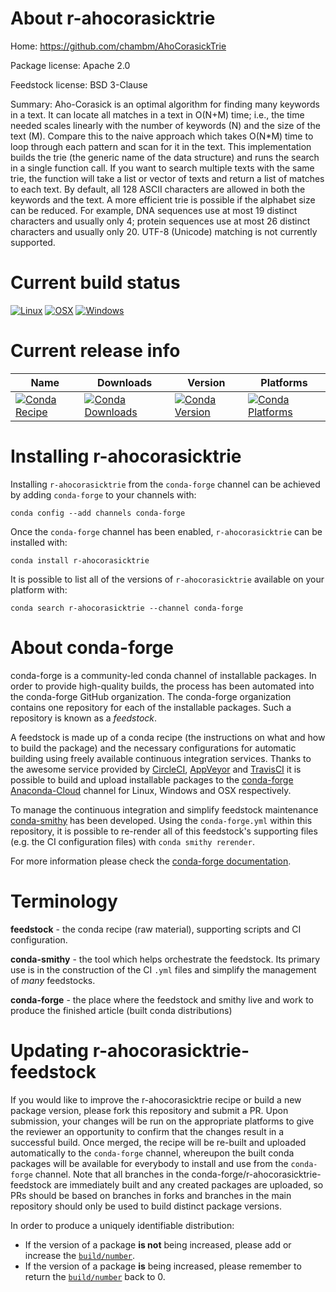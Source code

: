 About r-ahocorasicktrie
=======================

Home: https://github.com/chambm/AhoCorasickTrie

Package license: Apache 2.0

Feedstock license: BSD 3-Clause

Summary: Aho-Corasick is an optimal algorithm for finding many keywords in a text. It can locate all matches in a text in O(N+M) time; i.e., the time needed scales linearly with the number of keywords (N) and the size of the text (M). Compare this to the naive approach which takes O(N*M) time to loop through each pattern and scan for it in the text. This implementation builds the trie (the generic name of the data structure) and runs the search in a single function call. If you want to search multiple texts with the same trie, the function will take a list or vector of texts and return a list of matches to each text. By default, all 128 ASCII characters are allowed in both the keywords and the text. A more efficient trie is possible if the alphabet size can be reduced. For example, DNA sequences use at most 19 distinct characters and usually only 4; protein sequences use at most 26 distinct characters and usually only 20. UTF-8 (Unicode) matching is not currently supported.



Current build status
====================

[![Linux](https://img.shields.io/circleci/project/github/conda-forge/r-ahocorasicktrie-feedstock/master.svg?label=Linux)](https://circleci.com/gh/conda-forge/r-ahocorasicktrie-feedstock)
[![OSX](https://img.shields.io/travis/conda-forge/r-ahocorasicktrie-feedstock/master.svg?label=macOS)](https://travis-ci.org/conda-forge/r-ahocorasicktrie-feedstock)
[![Windows](https://img.shields.io/appveyor/ci/conda-forge/r-ahocorasicktrie-feedstock/master.svg?label=Windows)](https://ci.appveyor.com/project/conda-forge/r-ahocorasicktrie-feedstock/branch/master)

Current release info
====================

| Name | Downloads | Version | Platforms |
| --- | --- | --- | --- |
| [![Conda Recipe](https://img.shields.io/badge/recipe-r--ahocorasicktrie-green.svg)](https://anaconda.org/conda-forge/r-ahocorasicktrie) | [![Conda Downloads](https://img.shields.io/conda/dn/conda-forge/r-ahocorasicktrie.svg)](https://anaconda.org/conda-forge/r-ahocorasicktrie) | [![Conda Version](https://img.shields.io/conda/vn/conda-forge/r-ahocorasicktrie.svg)](https://anaconda.org/conda-forge/r-ahocorasicktrie) | [![Conda Platforms](https://img.shields.io/conda/pn/conda-forge/r-ahocorasicktrie.svg)](https://anaconda.org/conda-forge/r-ahocorasicktrie) |

Installing r-ahocorasicktrie
============================

Installing `r-ahocorasicktrie` from the `conda-forge` channel can be achieved by adding `conda-forge` to your channels with:

```
conda config --add channels conda-forge
```

Once the `conda-forge` channel has been enabled, `r-ahocorasicktrie` can be installed with:

```
conda install r-ahocorasicktrie
```

It is possible to list all of the versions of `r-ahocorasicktrie` available on your platform with:

```
conda search r-ahocorasicktrie --channel conda-forge
```


About conda-forge
=================

conda-forge is a community-led conda channel of installable packages.
In order to provide high-quality builds, the process has been automated into the
conda-forge GitHub organization. The conda-forge organization contains one repository
for each of the installable packages. Such a repository is known as a *feedstock*.

A feedstock is made up of a conda recipe (the instructions on what and how to build
the package) and the necessary configurations for automatic building using freely
available continuous integration services. Thanks to the awesome service provided by
[CircleCI](https://circleci.com/), [AppVeyor](https://www.appveyor.com/)
and [TravisCI](https://travis-ci.org/) it is possible to build and upload installable
packages to the [conda-forge](https://anaconda.org/conda-forge)
[Anaconda-Cloud](https://anaconda.org/) channel for Linux, Windows and OSX respectively.

To manage the continuous integration and simplify feedstock maintenance
[conda-smithy](https://github.com/conda-forge/conda-smithy) has been developed.
Using the ``conda-forge.yml`` within this repository, it is possible to re-render all of
this feedstock's supporting files (e.g. the CI configuration files) with ``conda smithy rerender``.

For more information please check the [conda-forge documentation](https://conda-forge.org/docs/).

Terminology
===========

**feedstock** - the conda recipe (raw material), supporting scripts and CI configuration.

**conda-smithy** - the tool which helps orchestrate the feedstock.
                   Its primary use is in the construction of the CI ``.yml`` files
                   and simplify the management of *many* feedstocks.

**conda-forge** - the place where the feedstock and smithy live and work to
                  produce the finished article (built conda distributions)


Updating r-ahocorasicktrie-feedstock
====================================

If you would like to improve the r-ahocorasicktrie recipe or build a new
package version, please fork this repository and submit a PR. Upon submission,
your changes will be run on the appropriate platforms to give the reviewer an
opportunity to confirm that the changes result in a successful build. Once
merged, the recipe will be re-built and uploaded automatically to the
`conda-forge` channel, whereupon the built conda packages will be available for
everybody to install and use from the `conda-forge` channel.
Note that all branches in the conda-forge/r-ahocorasicktrie-feedstock are
immediately built and any created packages are uploaded, so PRs should be based
on branches in forks and branches in the main repository should only be used to
build distinct package versions.

In order to produce a uniquely identifiable distribution:
 * If the version of a package **is not** being increased, please add or increase
   the [``build/number``](https://conda.io/docs/user-guide/tasks/build-packages/define-metadata.html#build-number-and-string).
 * If the version of a package **is** being increased, please remember to return
   the [``build/number``](https://conda.io/docs/user-guide/tasks/build-packages/define-metadata.html#build-number-and-string)
   back to 0.
